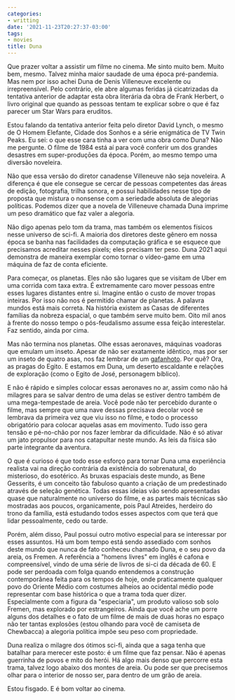 ```yaml
---
categories:
- writting
date: '2021-11-23T20:27:37-03:00'
tags:
- movies
title: Duna
---
```


Que prazer voltar a assistir um filme no cinema. Me sinto muito bem. Muito bem, mesmo. Talvez minha maior saudade de uma época pré-pandemia. Mas nem por isso achei Duna de Denis Villeneuve excelente ou irrepreensível. Pelo contrário, ele abre algumas feridas já cicatrizadas da tentativa anterior de adaptar esta obra literária da obra de Frank Herbert, o livro original que quando as pessoas tentam te explicar sobre o que é faz parecer um Star Wars para eruditos.

Estou falando da tentativa anterior feita pelo diretor David Lynch, o mesmo de O Homem Elefante, Cidade dos Sonhos e a série enigmática de TV Twin Peaks. Eu sei: o que esse cara tinha a ver com uma obra como Duna? Não me pergunte. O filme de 1984 está aí para você conferir um dos grandes desastres em super-produçōes da época. Porém, ao mesmo tempo uma diversão noveleira.

Não que essa versão do diretor canadense Villeneuve não seja noveleira. A diferença é que ele consegue se cercar de pessoas competentes das áreas de edição, fotografia, trilha sonora, e possui habilidades nesse tipo de proposta que mistura o nonsense com a seriedade absoluta de alegorias políticas. Podemos dizer que a novela de Villeneuve chamada Duna imprime um peso dramático que faz valer a alegoria.

Não digo apenas pelo tom da trama, mas também os elementos físicos nesse universo de sci-fi. A maioria dos diretores deste gênero em nossa época se banha nas facilidades da computação gráfica e se esquece que precisamos acreditar nesses pixels; eles precisam ter peso. Duna 2021 aqui demonstra de maneira exemplar como tornar o vídeo-game em uma máquina de faz de conta eficiente.

Para começar, os planetas. Eles não são lugares que se visitam de Uber em uma corrida com taxa extra. É extremamente caro mover pessoas entre esses lugares distantes entre si. Imagine então o custo de mover tropas inteiras. Por isso não nos é permitido chamar de planetas. A palavra mundos está mais correta. Na história existem as Casas de diferentes famílias da nobreza espacial, o que também serve muito bem. Oito mil anos à frente do nosso tempo o pós-feudalismo assume essa feição interestelar. Faz sentido, ainda por cima.

Mas não termina nos planetas. Olhe essas aeronaves, máquinas voadoras que emulam um inseto. Apesar de não ser exatamente idêntico, mas por ser um inseto de quatro asas, nos faz lembrar de um [gafanhoto](https://youtu.be/MYtXUVf74zA). Por quê? Ora, as pragas do Egito. E estamos em Duna, um deserto escaldante e relações de exploração (como o Egito de José, personagem bíblico).

E não é rápido e simples colocar essas aeronaves no ar, assim como não há milagres para se salvar dentro de uma delas se estiver dentro também de uma mega-tempestade de areia. Você pode não ter percebido durante o filme, mas sempre que uma nave dessas precisava decolar você se lembrava da primeira vez que viu isso no filme, e todo o processo obrigatório para colocar aquelas asas em movimento. Tudo isso gera tensão e pé-no-chão por nos fazer lembrar da dificuldade. Não é só ativar um jato propulsor para nos catapultar neste mundo. As leis da física são parte integrante da aventura.

O que é curioso é que todo esse esforço para tornar Duna uma experiência realista vai na direção contrária da existência do sobrenatural, do misterioso, do esotérico. As bruxas espaciais deste mundo, as Bene Gesserits, é um conceito tão fabuloso quanto a criação de um predestinado através de seleção genética. Todas essas ideias vão sendo apresentadas quase que naturalmente no universo do filme, e as partes mais técnicas são mostradas aos poucos, organicamente, pois Paul Atreides, herdeiro do trono da família, está estudando todos esses aspectos com que terá que lidar pessoalmente, cedo ou tarde.

Porém, além disso, Paul possui outro motivo especial para se interessar por esses assuntos. Há um bom tempo está sendo assediado com sonhos deste mundo que nunca de fato conheceu chamado Duna, e o seu povo da areia, os Fremen. A referência a "homens livres" em inglês é cafona e compreensível, vindo de uma série de livros de si-ci da década de 60. E pode ser perdoada com folga quando entendemos a construção contemporânea feita para os tempos de hoje, onde praticamente qualquer povo do Oriente Médio com costumes alheios ao ocidental médio pode representar com base histórica o que a trama toda quer dizer. Especialmente com a figura da "especiaria", um produto valioso sob solo Fremen, mas explorado por estrangeiros. Ainda que você ache um porre alguns dos detalhes e o fato de um filme de mais de duas horas no espaço não ter tantas explosões (estou olhando para você de camiseta de Chewbacca) a alegoria política impõe seu peso com propriedade.

Duna realiza o milagre dos ótimos sci-fi, ainda que a saga tenha que batalhar para merecer este posto: é um filme que faz pensar. Não é apenas guerrinha de povos e mito do herói. Há algo mais denso que percorre esta trama, talvez logo abaixo dos montes de areia. Ou pode ser que precisemos olhar para o interior de nosso ser, para dentro de um grão de areia.

Estou fisgado. E é bom voltar ao cinema.